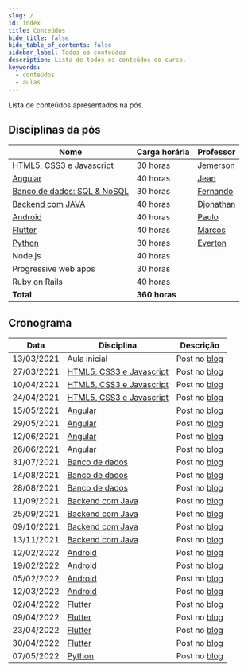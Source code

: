 ```yaml
---
slug: /
id: index
title: Conteúdos
hide_title: false
hide_table_of_contents: false
sidebar_label: Todos os conteúdos
description: Lista de todos os conteúdos do curso.
keywords:
  - conteúdos
  - aulas
---
```


Lista de conteúdos apresentados na pós. 

## Disciplinas da pós

|Nome|Carga horária|Professor|
|-|-|-|
|[HTML5, CSS3 e Javascript](./html-css-js)|	30 horas|[Jemerson](/professores/jemerson) |
|[Angular](./angular)|40 horas|[Jean](/professores/jean) |
|[Banco de dados: SQL & NoSQL](./banco-de-dados)|30 horas|[Fernando](/professores/fernando) |
|[Backend com JAVA](./backend-java)|40 horas|[Djonathan](/professores/djonathan)|
|[Android](./android)|40 horas|[Paulo](/professores/paulo)|
|[Flutter](./flutter)|40 horas|[Marcos](/professores/marcos)|
|[Python](./python)|30 horas|[Everton](/professores/everton)|
|Node.js|40 horas| |
|Progressive web apps|30 horas| |
|Ruby on Rails|40 horas| |
|**Total**|**360 horas**| |

## Cronograma

|Data|Disciplina|Descrição|
|-|-|-|
|13/03/2021|Aula inicial|Post no [blog](/blog/1)|
|27/03/2021|[HTML5, CSS3 e Javascript](./html-css-js)|Post no [blog](/blog/2)|
|10/04/2021|[HTML5, CSS3 e Javascript](./html-css-js)|Post no [blog](/blog/3)|
|24/04/2021|[HTML5, CSS3 e Javascript](./html-css-js)|Post no [blog](/blog/4)|
|15/05/2021|[Angular](./angular)|Post no [blog](/blog/5)|
|29/05/2021|[Angular](./angular)|Post no [blog](/blog/6)|
|12/06/2021|[Angular](./angular)|Post no [blog](/blog/7)|
|26/06/2021|[Angular](./angular)|Post no [blog](/blog/8)|
|31/07/2021|[Banco de dados](./banco-de-dados)|Post no [blog](/blog/9)|
|14/08/2021|[Banco de dados](./banco-de-dados)|Post no [blog](/blog/10)|
|28/08/2021|[Banco de dados](./banco-de-dados)|Post no [blog](/blog/11)|
|11/09/2021|[Backend com Java](./backend-java)|Post no [blog](/blog/12)|
|25/09/2021|[Backend com Java](./backend-java)|Post no [blog](/blog/13)|
|09/10/2021|[Backend com Java](./backend-java)|Post no [blog](/blog/14)|
|13/11/2021|[Backend com Java](./backend-java)|Post no [blog](/blog/15)|
|12/02/2022|[Android](./android)|Post no [blog](/blog/16)|
|19/02/2022|[Android](./android)|Post no [blog](/blog/17)|
|05/02/2022|[Android](./android)|Post no [blog](/blog/18)|
|12/03/2022|[Android](./android)|Post no [blog](/blog/19)|
|02/04/2022|[Flutter](./flutter)|Post no [blog](/blog/20)|
|09/04/2022|[Flutter](./flutter)|Post no [blog](/blog/21)|
|23/04/2022|[Flutter](./flutter)|Post no [blog](/blog/22)|
|30/04/2022|[Flutter](./flutter)|Post no [blog](/blog/23)|
|07/05/2022|[Python](./python)|Post no [blog](/blog/24)|
